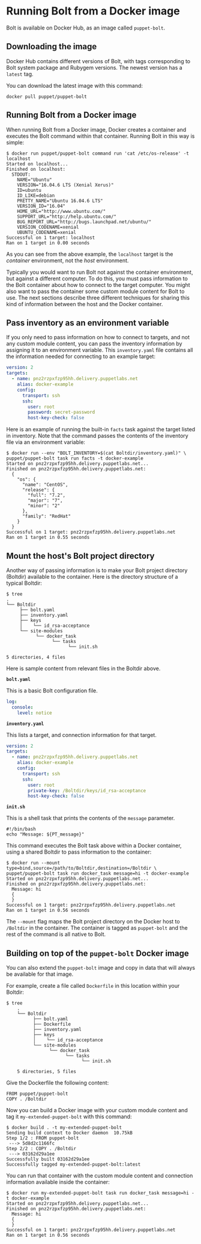 # Running Bolt from a Docker image

Bolt is available on Docker Hub, as an image called `puppet-bolt`.

## Downloading the image

Docker Hub contains different versions of Bolt, with tags corresponding to Bolt system package and Rubygem versions. The newest version has a `latest` tag.

You can download the latest image with this command:
```
docker pull puppet/puppet-bolt
```

## Running Bolt from a Docker image

When running Bolt from a Docker image, Docker creates a container and executes the Bolt command within that container. Running Bolt in this way is simple:
```console
$ docker run puppet/puppet-bolt command run 'cat /etc/os-release' -t localhost
Started on localhost...
Finished on localhost:
  STDOUT:
    NAME="Ubuntu"
    VERSION="16.04.6 LTS (Xenial Xerus)"
    ID=ubuntu
    ID_LIKE=debian
    PRETTY_NAME="Ubuntu 16.04.6 LTS"
    VERSION_ID="16.04"
    HOME_URL="http://www.ubuntu.com/"
    SUPPORT_URL="http://help.ubuntu.com/"
    BUG_REPORT_URL="http://bugs.launchpad.net/ubuntu/"
    VERSION_CODENAME=xenial
    UBUNTU_CODENAME=xenial
Successful on 1 target: localhost
Ran on 1 target in 0.00 seconds
```

As you can see from the above example, the `localhost` target is the *container* environment, not the *host* environment.

Typically you would want to run Bolt not against the container environment, but against a different computer. To do this, you must pass information to the Bolt container about how to connect to the target computer. You might also want to pass the container some custom module content for Bolt to use. The next sections describe three different techniques for sharing this kind of information between the host and the Docker container.

## Pass inventory as an environment variable

If you only need to pass information on how to connect to targets, and not any custom module content, you can pass the inventory information by assigning it to an environment variable. This `inventory.yaml` file contains all the information needed for connecting to an example target:

```yaml
version: 2
targets:
  - name: pnz2rzpxfzp95hh.delivery.puppetlabs.net
    alias: docker-example
    config:
      transport: ssh
      ssh:
        user: root
        password: secret-password
        host-key-check: false
```

Here is an example of running the built-in `facts` task against the target listed in inventory. Note that the command passes the contents of the inventory file via an environment variable:

```console
$ docker run --env "BOLT_INVENTORY=$(cat Boltdir/inventory.yaml)" \
puppet/puppet-bolt task run facts -t docker-example
Started on pnz2rzpxfzp95hh.delivery.puppetlabs.net...
Finished on pnz2rzpxfzp95hh.delivery.puppetlabs.net:
  {
    "os": {
      "name": "CentOS",
      "release": {
        "full": "7.2",
        "major": "7",
        "minor": "2"
      },
      "family": "RedHat"
    }
  }
Successful on 1 target: pnz2rzpxfzp95hh.delivery.puppetlabs.net
Ran on 1 target in 0.55 seconds
```

## Mount the host's Bolt project directory

Another way of passing information is to make your Bolt project directory (Boltdir) available to the container. Here is the directory structure of a typical Boltdir:

```console
$ tree
.
└── Boltdir
     ├── bolt.yaml
     ├── inventory.yaml
     ├── keys
     │    └── id_rsa-acceptance
     └── site-modules
           └── docker_task
                 └── tasks
                       └── init.sh

5 directories, 4 files
```

Here is sample content from relevant files in the Boltdir above.

**`bolt.yaml`**

This is a basic Bolt configuration file.

```yaml
log:
  console:
    level: notice
```

**`inventory.yaml`**

This lists a target, and connection information for that target.

```yaml
version: 2
targets:
  - name: pnz2rzpxfzp95hh.delivery.puppetlabs.net
    alias: docker-example
    config:
      transport: ssh
      ssh:
        user: root
        private-key: /Boltdir/keys/id_rsa-acceptance
        host-key-check: false
```

**`init.sh`**

This is a shell task that prints the contents of the `message` parameter.

```shell script
#!/bin/bash
echo "Message: ${PT_message}"
```

This command executes the Bolt task above within a Docker container, using a shared Boltdir to pass information to the container:

```console
$ docker run --mount type=bind,source=/path/to/Boltdir,destination=/Boltdir \
puppet/puppet-bolt task run docker_task message=hi -t docker-example
Started on pnz2rzpxfzp95hh.delivery.puppetlabs.net...
Finished on pnz2rzpxfzp95hh.delivery.puppetlabs.net:
  Message: hi
  {
  }
Successful on 1 target: pnz2rzpxfzp95hh.delivery.puppetlabs.net
Ran on 1 target in 0.56 seconds
```

The `--mount` flag maps the Bolt project directory on the Docker host to `/Boltdir` in the container. The container is tagged as `puppet-bolt` and the rest of the command is all native to Bolt.

## Building on top of the `puppet-bolt` Docker image

You can also extend the `puppet-bolt` image and copy in data that will always be available for that image.

For example, create a file called `Dockerfile` in this location within your Boltdir:

```console
$ tree
    .
    └── Boltdir
          ├── bolt.yaml
          ├── Dockerfile
          ├── inventory.yaml
          ├── keys
          │    └── id_rsa-acceptance
          └── site-modules
                └── docker_task
                      └── tasks
                            └── init.sh
    
    5 directories, 5 files
```

Give the Dockerfile the following content:

```
FROM puppet/puppet-bolt
COPY . /Boltdir
```

Now you can build a Docker image with your custom module content and tag it `my-extended-puppet-bolt` with this command:

```console
$ docker build . -t my-extended-puppet-bolt
Sending build context to Docker daemon  10.75kB
Step 1/2 : FROM puppet-bolt
 ---> 5d8d2c1166fc
Step 2/2 : COPY . /Boltdir
 ---> 03162d29a1ee
Successfully built 03162d29a1ee
Successfully tagged my-extended-puppet-bolt:latest
```

You can run that container with the custom module content and connection information available inside the container:

```console
$ docker run my-extended-puppet-bolt task run docker_task message=hi -t docker-example
Started on pnz2rzpxfzp95hh.delivery.puppetlabs.net...
Finished on pnz2rzpxfzp95hh.delivery.puppetlabs.net:
  Message: hi
  {
  }
Successful on 1 target: pnz2rzpxfzp95hh.delivery.puppetlabs.net
Ran on 1 target in 0.56 seconds
```